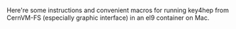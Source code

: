 Here're some instructions and convenient macros for running key4hep from CernVM-FS (especially graphic interface) in an el9 container on Mac.
